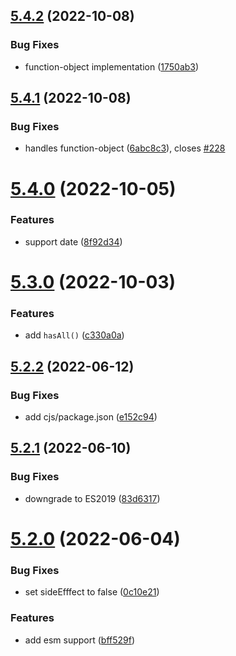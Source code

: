 ## [5.4.2](https://github.com/unional/satisfier/compare/v5.4.1...v5.4.2) (2022-10-08)


### Bug Fixes

* function-object implementation ([1750ab3](https://github.com/unional/satisfier/commit/1750ab3d7953b0c54453c859203084a94f8bb6e6))

## [5.4.1](https://github.com/unional/satisfier/compare/v5.4.0...v5.4.1) (2022-10-08)


### Bug Fixes

* handles function-object ([6abc8c3](https://github.com/unional/satisfier/commit/6abc8c3497c440dfac66336a50fd6f56efc38bac)), closes [#228](https://github.com/unional/satisfier/issues/228)

# [5.4.0](https://github.com/unional/satisfier/compare/v5.3.0...v5.4.0) (2022-10-05)


### Features

* support date ([8f92d34](https://github.com/unional/satisfier/commit/8f92d3426456233f3207947789f08e6546205156))

# [5.3.0](https://github.com/unional/satisfier/compare/v5.2.2...v5.3.0) (2022-10-03)


### Features

* add `hasAll()` ([c330a0a](https://github.com/unional/satisfier/commit/c330a0aeb856a02f9446f1386cb1b441e1eda6d7))

## [5.2.2](https://github.com/unional/satisfier/compare/v5.2.1...v5.2.2) (2022-06-12)


### Bug Fixes

* add cjs/package.json ([e152c94](https://github.com/unional/satisfier/commit/e152c948700f323c1212ffcf90be94a9d5d5a322))

## [5.2.1](https://github.com/unional/satisfier/compare/v5.2.0...v5.2.1) (2022-06-10)


### Bug Fixes

* downgrade to ES2019 ([83d6317](https://github.com/unional/satisfier/commit/83d631789e5f065021b8eb871964fcb53f2695f4))

# [5.2.0](https://github.com/unional/satisfier/compare/v5.1.4...v5.2.0) (2022-06-04)


### Bug Fixes

* set sideEfffect to false ([0c10e21](https://github.com/unional/satisfier/commit/0c10e217ad70b1e7cf92f1acc06ca9d7cc94182d))


### Features

* add esm support ([bff529f](https://github.com/unional/satisfier/commit/bff529f5a0c416543615feb094be5d958bf9e29b))
